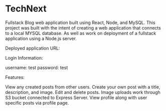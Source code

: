 # TechNext
Fullstack Blog web application built using React, Node, and MySQL. 
This project was built with the intent of creating a web application that connects to a local MYSQL database. 
As well as work on deployment of a fullstack application using a Node.js server.


Deployed application URL: 


Login Information:

username: test
password: test

Features: 

View any created posts from other users.
Create your own post with a title, description, and image.
Edit and delete posts.
Image uploads work through S3 bucket connected to Express Server.
View profile along with user specific posts via profile page.


